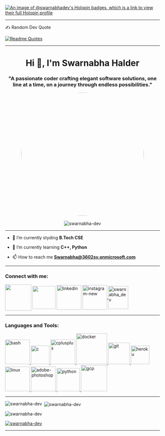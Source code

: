 [![An image of @swarnabhadev's Holopin badges, which is a link to view their full Holopin profile](https://holopin.me/swarnabhadev)](https://holopin.io/@swarnabhadev)

---

✍️ Random Dev Quote

[![Readme Quotes](https://quotes-github-readme.vercel.app/api?type=horizontal&theme=dark)](https://github.com/piyushsuthar/github-readme-quotes)

---

<h1 align="center">Hi 👋, I'm Swarnabha Halder</h1>
<h3 align="center">"A passionate coder crafting elegant software solutions, one line at a time, on a journey through endless possibilities."</h3>
</div>
<div align="center">
  <img src="https://images.squarespace-cdn.com/content/v1/5769fc401b631bab1addb2ab/1541580611624-TE64QGKRJG8SWAIUS7NS/ke17ZwdGBToddI8pDm48kPoswlzjSVMM-SxOp7CV59BZw-zPPgdn4jUwVcJE1ZvWQUxwkmyExglNqGp0IvTJZamWLI2zvYWH8K3-s_4yszcp2ryTI0HqTOaaUohrI8PI6FXy8c9PWtBlqAVlUS5izpdcIXDZqDYvprRqZ29Pw0o/coding-freak.gif" width="400" style="border-radius:50%" />
</div>
<br>
<div align="center">
<img src="https://komarev.com/ghpvc/?username=swarnabha-dev&label=Profile%20views&color=blueviolet&style=plastic" alt="swarnabha-dev"/>
</div>

---

- 🔭 I’m currently styding **B.Tech CSE**

- 🌱 I’m currently learning **C++, Python**

- 📫 How to reach me **Swarnabha@3602sv.onmicrosoft.com**

---

<h3 align="left">Connect with me:</h3>
<p align="left">
<a href="https://twitter.com/swarnabha_h" target="blank"><img align="center" <img width="85" height="85" src="https://user-images.githubusercontent.com/111165060/276103942-f9c19dfc-2d40-4ae3-b1b2-86925ed73c64.png"/></a>
<a href="https://discordapp.com/users/777243768884559902" target="blank"><img align="center" <img width="75" height="75" src="https://user-images.githubusercontent.com/111165060/276134037-f011622f-758f-4cb7-adc4-11e1c3498744.png"/></a>
<a href="https://linkedin.com/in/swarnabha-halder-627692254" target="blank"><img align="center" <img width="80" height="80" src="https://img.icons8.com/3d-fluency/80/linkedin.png" alt="linkedin"/></a>
<a href="https://instagram.com/swarnabha_halder" target="blank"><img align="center" <img width="80" height="80" src="https://img.icons8.com/3d-fluency/990/instagram-new.png" alt="instagram-new"/> </a>
<a href="https://codeforces.com/profile/swarnabha_dev" target="blank"><img align="center" src="https://user-images.githubusercontent.com/111165060/276094718-1bf64938-51b7-4b8e-8658-22ebed0a59c1.png" alt="swarnabha_dev" height="75" width="65" /></a>
</p>

---

<h3 align="left">Languages and Tools:</h3>
<p align="left"> <a href="https://www.gnu.org/software/bash/" target="_blank" rel="noreferrer"> <img width="80" height="80" src="https://img.icons8.com/color/80/bash.png" alt="bash"/> </a> <a href="https://www.cprogramming.com/" target="_blank" rel="noreferrer"> <img src="https://cdn.jsdelivr.net/gh/devicons/devicon/icons/c/c-original.svg" alt="c" width="60" height="60"/> </a> <a href="https://www.w3schools.com/cpp/" target="_blank" rel="noreferrer"> <img src="https://user-images.githubusercontent.com/111165060/276103986-c2cf6064-3e14-45f0-a81e-cf5641de84b0.png" alt="cplusplus" width="80" height="80"/> </a> <a href="https://www.docker.com/" target="_blank" rel="noreferrer"> <img src="https://user-images.githubusercontent.com/111165060/276099780-9e79cdea-e96c-4ca8-888e-8378a3d888a7.png" alt="docker" width="100" height="100"/> </a> <a href="https://git-scm.com/" target="_blank" rel="noreferrer"> <img src="https://user-images.githubusercontent.com/111165060/276103971-89a03f7c-47fb-4d91-bff1-4c820ffa6732.png" alt="git" width="70" height="70"/> </a> <a href="https://heroku.com" target="_blank" rel="noreferrer"> <img src="https://www.vectorlogo.zone/logos/heroku/heroku-icon.svg" alt="heroku" width="60" height="60"/> </a> <a href="https://www.linux.org/" target="_blank" rel="noreferrer"> <img src="https://user-images.githubusercontent.com/111165060/276103963-92ede731-094a-4c9c-b807-2e2001fb7c79.png" alt="linux" width="80" height="80"/> </a> <a href="https://www.photoshop.com/en" target="_blank" rel="noreferrer"><img width="80" height="80" src="https://user-images.githubusercontent.com/111165060/276103999-dc36f10c-3adc-4da3-801a-2cffd9eadbb3.png" alt="adobe-photoshop"/> </a> <a href="https://www.python.org" target="_blank" rel="noreferrer"> <img src="https://user-images.githubusercontent.com/111165060/276103976-f96348bf-2ab3-433f-ae09-a2326c71b4da.png" alt="python" width="75" height="75"/> <a href="https://cloud.google.com" target="_blank" rel="noreferrer"> <img src="https://user-images.githubusercontent.com/111165060/276205660-82dd40cf-9638-4b0c-8305-9aa4020cb08e.jpg" alt="gcp" width="85" height="85"/> </a> </a> </p>

---

<p><img align="left" src="https://github-readme-stats.vercel.app/api/top-langs?username=swarnabha-dev&show_icons=true&locale=en&layout=compact&theme=radical" alt="swarnabha-dev" /></p>

<p>&nbsp;<img align="center" src="https://github-readme-stats.vercel.app/api?username=swarnabha-dev&show_icons=true&locale=en&theme=radical" alt="swarnabha-dev" /></p>

<p><img align="center" src="https://github-readme-streak-stats.herokuapp.com/?user=swarnabha-dev&theme=radical" alt="swarnabha-dev" /></p>

<p align="left"> <a href="https://github.com/ryo-ma/github-profile-trophy"><img src="https://github-profile-trophy.vercel.app/?username=swarnabha-dev&theme=radical" alt="swarnabha-dev" /></a> </p>

---
